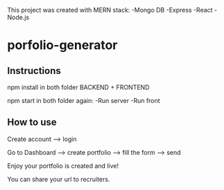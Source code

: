 This project was created with MERN stack:
-Mongo DB
-Express
-React
-Node.js

# porfolio-generator

## Instructions

npm install in both folder BACKEND + FRONTEND

npm start in both folder again:
    -Run server
    -Run front

## How to use
Create account --> login

Go to Dashboard --> create portfolio --> fill the form --> send

Enjoy your portfolio is created and live!

You can share your url to recruiters.